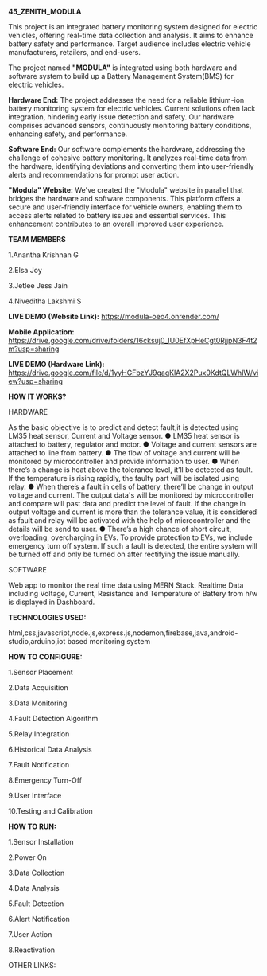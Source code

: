 **45_ZENITH_MODULA**

This project is an integrated battery monitoring system designed for electric vehicles, offering real-time data collection and analysis. It aims to enhance battery safety and performance. Target audience includes electric vehicle manufacturers, retailers, and end-users.

The project named **"MODULA"** is integrated using both hardware and software system to build up a Battery Management System(BMS) for electric vehicles.

**Hardware End:**
The project addresses the need for a reliable lithium-ion battery monitoring system for electric vehicles. Current solutions often lack integration, hindering early issue detection and safety. Our hardware comprises advanced sensors, continuously monitoring battery conditions, enhancing safety, and performance.

**Software End:**
Our software complements the hardware, addressing the challenge of cohesive battery monitoring. It analyzes real-time data from the hardware, identifying deviations and converting them into user-friendly alerts and recommendations for prompt user action.

**"Modula" Website:**
We've created the "Modula" website in parallel that bridges the hardware and software components. This platform offers a secure and user-friendly interface for vehicle owners, enabling them to access alerts related to battery issues and essential services. This enhancement contributes to an overall improved user experience.

**TEAM MEMBERS**

1.Anantha Krishnan G

2.Elsa Joy

3.Jetlee Jess Jain

4.Niveditha Lakshmi S


 
**LIVE DEMO (Website Link):**
https://modula-oeo4.onrender.com/

**Mobile Application:** https://drive.google.com/drive/folders/16cksuj0_IU0EfXpHeCgt0RjjpN3F4t2m?usp=sharing

**LIVE DEMO (Hardware Link):** https://drive.google.com/file/d/1yyHGFbzYJ9gaqKlA2X2Pux0KdtQLWhlW/view?usp=sharing



**HOW IT WORKS?**

HARDWARE

As the basic objective is to predict and detect fault,it is detected using LM35 heat sensor,
Current and Voltage sensor.
● LM35 heat sensor is attached to battery, regulator and motor.
● Voltage and current sensors are attached to line from battery.
● The flow of voltage and current will be monitored by microcontroller and provide
information to user.
● When there’s a change is heat above the tolerance level, it’ll be detected as fault. If the
temperature is rising rapidly, the faulty part will be isolated using relay.
● When there’s a fault in cells of battery, there’ll be change in output voltage and current.
The output data's will be monitored by microcontroller and compare will past data and
predict the level of fault. If the change in output voltage and current is more than the
tolerance value, it is considered as fault and relay will be activated with the help of
microcontroller and the details will be send to user.
● There’s a high chance of short circuit, overloading, overcharging in EVs. To provide
protection to EVs, we include emergency turn off system. If such a fault is detected, the
entire system will be turned off and only be turned on after rectifying the issue manually.

SOFTWARE

Web app to monitor the real time data using MERN Stack.
Realtime Data including Voltage, Current, Resistance and Temperature of Battery from h/w is displayed in Dashboard.




**TECHNOLOGIES USED:**

html,css,javascript,node.js,express.js,nodemon,firebase,java,android-studio,arduino,iot based monitoring system


**HOW TO CONFIGURE:**

1.Sensor Placement

2.Data Acquisition

3.Data Monitoring

4.Fault Detection Algorithm

5.Relay Integration

6.Historical Data Analysis

7.Fault Notification

8.Emergency Turn-Off

9.User Interface

10.Testing and Calibration


**HOW TO RUN:**

1.Sensor Installation

2.Power On

3.Data Collection

4.Data Analysis

5.Fault Detection

6.Alert Notification

7.User Action

8.Reactivation


OTHER LINKS:
